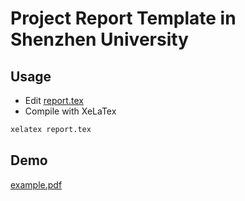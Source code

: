 Project Report Template in Shenzhen University
====

Usage
----
* Edit [report.tex](https://github.com/Eroica-cpp/LaTeX-Templates/blob/master/report/report.tex)
* Compile with XeLaTex
```Bash
xelatex report.tex
```

Demo
----
[example.pdf](https://github.com/Eroica-cpp/LaTeX-Templates/blob/master/report/example.pdf)
